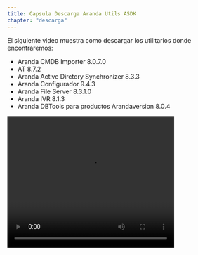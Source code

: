 ```yaml
---
title: Capsula Descarga Aranda Utils ASDK
chapter: "descarga"
---
```


El siguiente video muestra como descargar los utilitarios donde encontraremos:

- Aranda CMDB Importer 8.0.7.0
- AT 8.7.2
- Aranda Active Dirctory Synchronizer 8.3.3
- Aranda Configurador 9.4.3
- Aranda File Server 8.3.1.0
- Aranda IVR 8.1.3
- Aranda DBTools para productos Arandaversion 8.0.4


<video width="380" height="300" controls> <source src="https://arandasoftware.sharepoint.com/sites/Documentacion-RepositorioPortalDoc/Documentos%20compartidos/Repositorio%20Portal%20Doc/ASDK%20v8/1.2%20ASDKv8/1.2.1.3%20Descarga%20Fuentes%20e%20Instalacion/1.2.1.3.5-11%20Capsula%20Descaga%20utils%20ASDK.mp4?App=OneDriveWebVideo" type="video/mp4"> Your browser does not support the video tag. </video>
